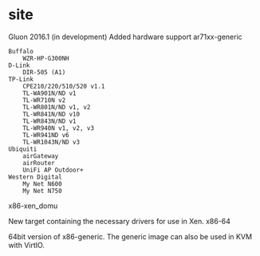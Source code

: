 site
====
Gluon 2016.1 (in development)
Added hardware support
ar71xx-generic

    Buffalo
        WZR-HP-G300NH
    D-Link
        DIR-505 (A1)
    TP-Link
        CPE210/220/510/520 v1.1
        TL-WA901N/ND v1
        TL-WR710N v2
        TL-WR801N/ND v1, v2
        TL-WR841N/ND v10
        TL-WR843N/ND v1
        TL-WR940N v1, v2, v3
        TL-WR941ND v6
        TL-WR1043N/ND v3
    Ubiquiti
        airGateway
        airRouter
        UniFi AP Outdoor+
    Western Digital
        My Net N600
        My Net N750

x86-xen_domu

New target containing the necessary drivers for use in Xen.
x86-64

64bit version of x86-generic. The generic image can also be used in KVM with VirtIO.

